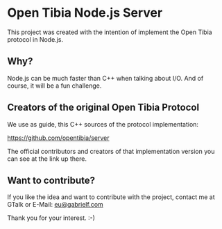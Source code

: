 Open Tibia Node.js Server
=========================

This project was created with the intention of implement the Open Tibia protocol in Node.js.

Why?
----
Node.js can be much faster than C++ when talking about I/O. And of course, it will be a fun challenge.

Creators of the original Open Tibia Protocol
--------------------------------------------
We use as guide, this C++ sources of the protocol implementation:

https://github.com/opentibia/server

The official contributors and creators of that implementation version you can see at the link up there.

Want to contribute?
-------------------
If you like the idea and want to contribute with the project, contact me at GTalk or E-Mail: eu@gabrielf.com

Thank you for your interest. :-)